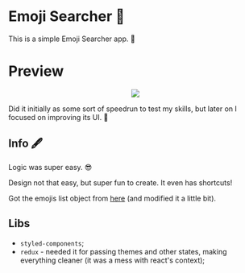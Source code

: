 # Emoji Searcher 🔎

This is a simple Emoji Searcher app. 🤣

# Preview

<p align="center">
  <img src="[http://s.4cdn.org/image/title/105.gif](https://im3.ezgif.com/tmp/ezgif-3-fd9c209a48.gif)">
</p>

Did it initially as some sort of speedrun to test my skills, but later on I focused on improving its UI. 💨

## Info 🖋️

Logic was super easy. 😎

Design not that easy, but super fun to create. It even has shortcuts!

Got the emojis list object from [here](https://github.com/ahfarmer/emoji-search/blob/master/src/emojiList.json) (and modified it a little bit).

## Libs

- `styled-components`;
- `redux` - needed it for passing themes and other states, making everything cleaner (it was a mess with react's context);

